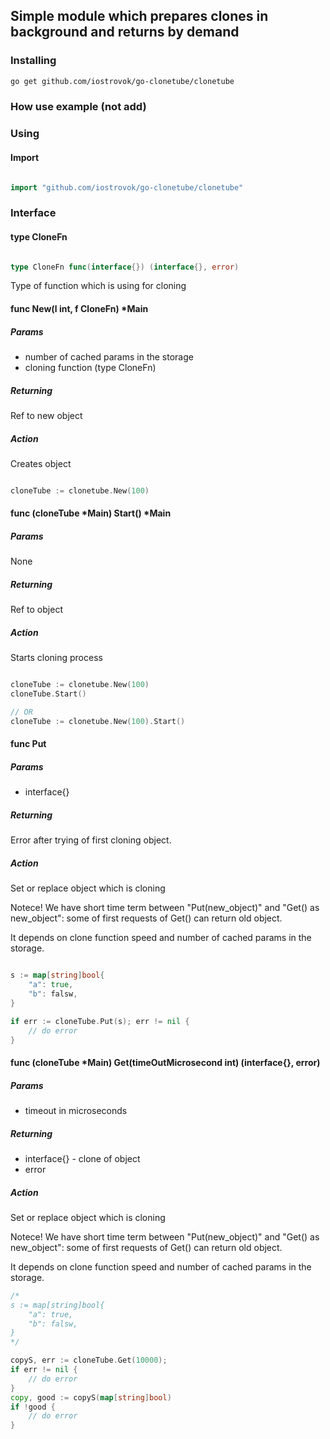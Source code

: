 ## Simple module which prepares clones in background and returns by demand ##

### Installing ###
```bash
go get github.com/iostrovok/go-clonetube/clonetube
```
### How use example (not add) ###


### Using ###
#### Import ####
```go

import "github.com/iostrovok/go-clonetube/clonetube"

```
### Interface ###

####  type CloneFn ####

```go

type CloneFn func(interface{}) (interface{}, error)

```
Type of function which is using for cloning

#### func New(l int, f CloneFn) *Main ####
##### Params #####
- number of cached params in the storage
- cloning function (type CloneFn)

##### Returning #####
Ref to new object

##### Action #####
Creates object

```go

cloneTube := clonetube.New(100)

```

#### func (cloneTube *Main) Start() *Main ####
##### Params #####
None
##### Returning #####
Ref to object

##### Action #####
Starts cloning process
```go

cloneTube := clonetube.New(100)
cloneTube.Start()

// OR
cloneTube := clonetube.New(100).Start()

```

#### func Put ####
##### Params #####
- interface{}

##### Returning #####
Error after trying of first cloning object.

##### Action #####
Set or replace object which is cloning

Notece!
We have short time term between "Put(new_object)" and "Get() as new_object":
some of first requests of Get() can return old object.

It depends on clone function speed and number of cached params in the storage.

```go

s := map[string]bool{
    "a": true,
    "b": falsw,
}

if err := cloneTube.Put(s); err != nil {
    // do error
}

```

#### func (cloneTube *Main) Get(timeOutMicrosecond int) (interface{}, error) ####
##### Params #####
- timeout in microseconds

##### Returning #####
- interface{} -  clone of object
- error

##### Action #####
Set or replace object which is cloning

Notece!
We have short time term between "Put(new_object)" and "Get() as new_object":
some of first requests of Get() can return old object.

It depends on clone function speed and number of cached params in the storage.

```go
/*
s := map[string]bool{
    "a": true,
    "b": falsw,
}
*/

copyS, err := cloneTube.Get(10000);
if err != nil {
    // do error
}
copy, good := copyS(map[string]bool)
if !good {
    // do error
}



```
